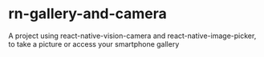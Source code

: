 # rn-gallery-and-camera
A project using react-native-vision-camera and react-native-image-picker, to take a picture or access your smartphone gallery
